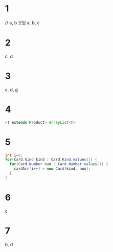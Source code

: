 # 1
// a, b 오답
a, b, c

# 2
c, d

# 3
c, d, g

# 4
```java
<T extends Product> ArrayList<T>
```
# 5
```java
int i=0;
for(Card.Kind kind : Card.Kind.values()) {
  for(Card.Number num : Card.Number.values()) {
    cardArr[i++] = new Card(kind, num);
  }
}
```

# 6
c

# 7
b, d
